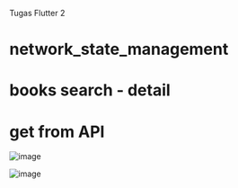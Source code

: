 Tugas Flutter 2

# network_state_management
# books search - detail
# get from API 

![image](https://user-images.githubusercontent.com/19968108/229278934-95535f13-d249-45e6-aa08-0ba0386e0dfd.png)

![image](https://user-images.githubusercontent.com/19968108/229278979-2c913bd1-9cdf-4e64-9df3-da5e7afd4443.png)
